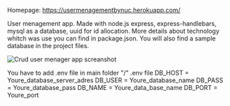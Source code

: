 Homepage: https://usermenagementbynuc.herokuapp.com/

User menagement app. Made with node.js express, express-handlebars, mysql as a database, uuid for id allocation.
More details about technology whitch was use you can find in package.json.
You will also find a sample database in the project files.

<img src="https://raw.githubusercontent.com/xmNuc/Crud_user_menager/master/Crud.jpg" alt="Crud user menager app screanshot" />

You have to add .env file in main folder "/"
.env file
DB_HOST = Youre_database_server_adres
DB_USER = Youre_database_name
DB_PASS = Youre_database_pass
DB_NAME = Youre_data_base_name
DB_PORT = Youre_port
